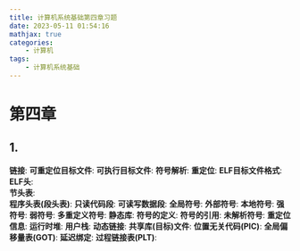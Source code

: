 ```yaml
---
title: 计算机系统基础第四章习题
date: 2023-05-11 01:54:16
mathjax: true
categories:
    - 计算机
tags:
    - 计算机系统基础
---
```

# 第四章

## 1.
**链接**: 
**可重定位目标文件**: 
**可执行目标文件**: 
**符号解析**: 
**重定位**: 
**ELF目标文件格式**: 
**ELF头**:  
**节头表**:  
**程序头表(段头表)**: 
**只读代码段**: 
**可读写数据段**: 
**全局符号**: 
**外部符号**: 
**本地符号**: 
**强符号**: 
**弱符号**: 
**多重定义符号**: 
**静态库**: 
**符号的定义**: 
**符号的引用**: 
**未解析符号**: 
**重定位信息**: 
**运行时堆**: 
**用户栈**: 
**动态链接**: 
**共享库(目标)文件**: 
**位置无关代码(PIC)**: 
**全局偏移量表(GOT)**: 
**延迟绑定**: 
**过程链接表(PLT)**: 


